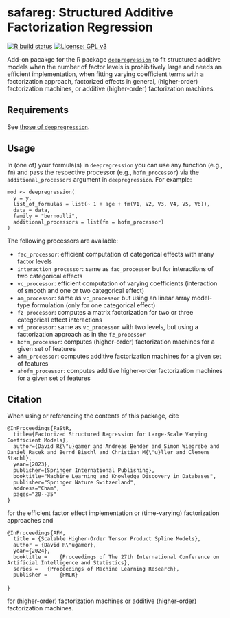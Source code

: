 # safareg: Structured Additive Factorization Regression

[![R build status](https://github.com/neural-structured-additive-learning/safareg/workflows/R-CMD-check/badge.svg)](https://github.com/neural-structured-additive-learning/safareg/actions)
[![License: GPL v3](https://img.shields.io/badge/License-GPLv3-blue.svg)](https://www.gnu.org/licenses/gpl-3.0)

Add-on pacakge for the R package [`deepregression`](https://github.com/neural-structured-additive-learning/deepregression) to fit structured additive models when the number of factor levels is prohibitively large and needs an efficient implementation, when fitting varying coefficient terms with a factorization approach, factorized effects in general, (higher-order) factorization machines, or additive (higher-order) factorization machines.

## Requirements

See [those of `deepregression`](https://github.com/neural-structured-additive-learning/deepregression/blob/main/README.md).

## Usage

In (one of) your formula(s) in `deepregression` you can use any function (e.g., `fm`) and pass the respective processor (e.g., `hofm_processor`) via the `additional_processors` argument in `deepregression`. For example:

```
mod <- deepregression(
  y = y,
  list_of_formulas = list(~ 1 + age + fm(V1, V2, V3, V4, V5, V6)),
  data = data,
  family = "bernoulli", 
  additional_processors = list(fm = hofm_processor)
)
```

The following processors are available:

* `fac_processor`: efficient computation of categorical effects with many factor levels
* `interaction_processor`: same as `fac_processor` but for interactions of two categorical effects
* `vc_processor`: efficient computation of varying coefficients (interaction of smooth and one or two categorical effect)
* `am_processor`: same as `vc_processor` but using an linear array model-type formulation (only for one categorical effect)
* `fz_processor`: computes a matrix factorization for two or three categorical effect interactions
* `vf_processor`: same as `vc_processor` with two levels, but using a factorization approach as in the `fz_processor` 
* `hofm_processor`: computes (higher-order) factorization machines for a given set of features
* `afm_processor`: computes additive factorization machines for a given set of features
* `ahofm_processor`: computes additive higher-order factorization machines for a given set of features

## Citation

When using or referencing the contents of this package, cite

    @InProceedings{FaStR,
      title={Factorized Structured Regression for Large-Scale Varying Coefficient Models},
      author={David R{\"u}gamer and Andreas Bender and Simon Wiegrebe and Daniel Racek and Bernd Bischl and Christian M{\"u}ller and Clemens Stachl},
      year={2023},
      publisher={Springer International Publishing},
      booktitle="Machine Learning and Knowledge Discovery in Databases",
      publisher="Springer Nature Switzerland",
      address="Cham",
      pages="20--35"
    }
    
for the efficient factor effect implementation or (time-varying) factorization approaches and

    @InProceedings{AFM,
      title = {Scalable Higher-Order Tensor Product Spline Models},
      author = {David R\"ugamer},
      year={2024},
      booktitle = 	 {Proceedings of The 27th International Conference on Artificial Intelligence and Statistics},
      series = 	 {Proceedings of Machine Learning Research},
      publisher =    {PMLR}
}
    
for (higher-order) factorization machines or additive (higher-order) factorization machines.
